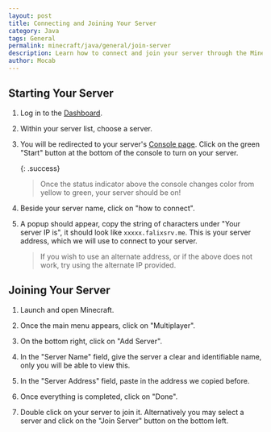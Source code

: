 ```yaml
---
layout: post
title: Connecting and Joining Your Server
category: Java
tags: General
permalink: minecraft/java/general/join-server
description: Learn how to connect and join your server through the Minecraft launcher.
author: Mocab
---
```


## Starting Your Server

1. Log in to the [Dashboard](https://client.falixnodes.net/).

2. Within your server list, choose a server.

3. You will be redirected to your server's [Console page](https://client.falixnodes.net/server/console). Click on the green "Start" button at the bottom of the console to turn on your server.

    {: .success}

    > Once the status indicator above the console changes color from yellow to green, your server should be on!

4. Beside your server name, click on "how to connect".

5. A popup should appear, copy the string of characters under "Your server IP is", it should look like `xxxxx.falixsrv.me`. This is your server address, which we will use to connect to your server.

    > If you wish to use an alternate address, or if the above does not work, try using the alternate IP provided.

## Joining Your Server

1. Launch and open Minecraft.

2. Once the main menu appears, click on "Multiplayer".

3. On the bottom right, click on "Add Server".

4. In the "Server Name" field, give the server a clear and identifiable name, only you will be able to view this.

5. In the "Server Address" field, paste in the address we copied before.

6. Once everything is completed, click on "Done".

7. Double click on your server to join it. Alternatively you may select a server and click on the "Join Server" button on the bottom left.
